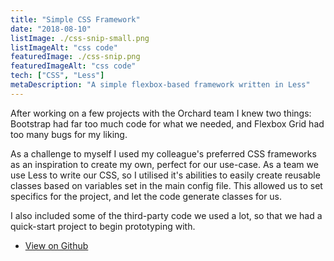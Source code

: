```yaml
---
title: "Simple CSS Framework"
date: "2018-08-10"
listImage: ./css-snip-small.png
listImageAlt: "css code"
featuredImage: ./css-snip.png
featuredImageAlt: "css code"
tech: ["CSS", "Less"]
metaDescription: "A simple flexbox-based framework written in Less"
---
```


After working on a few projects with the Orchard team I knew two things: Bootstrap had far too much code for what we needed, and Flexbox Grid had too many bugs for my liking.

As a challenge to myself I used my colleague's preferred CSS frameworks as an inspiration to create my own, perfect for our use-case. As a team we use Less to write our CSS, so I utilised it's abilities to easily create reusable classes based on variables set in the main config file. This allowed us to set specifics for the project, and let the code generate classes for us.

I also included some of the third-party code we used a lot, so that we had a quick-start project to begin prototyping with.

- [View on Github](https://github.com/JoAlfie/Orchard-CSS-Framework)

